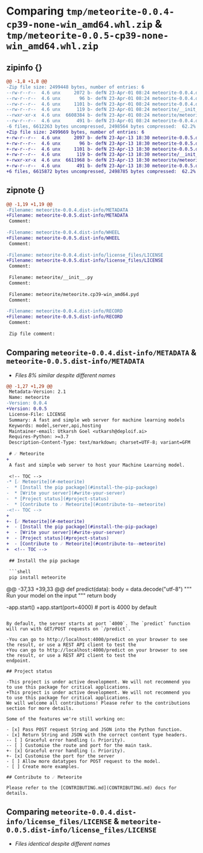 # Comparing `tmp/meteorite-0.0.4-cp39-none-win_amd64.whl.zip` & `tmp/meteorite-0.0.5-cp39-none-win_amd64.whl.zip`

## zipinfo {}

```diff
@@ -1,8 +1,8 @@
-Zip file size: 2499448 bytes, number of entries: 6
--rw-r--r--  4.6 unx     2072 b- defN 23-Apr-01 08:24 meteorite-0.0.4.dist-info/METADATA
--rw-r--r--  4.6 unx       96 b- defN 23-Apr-01 08:24 meteorite-0.0.4.dist-info/WHEEL
--rw-r--r--  4.6 unx     1101 b- defN 23-Apr-01 08:24 meteorite-0.0.4.dist-info/license_files/LICENSE
--rw-r--r--  4.6 unx      119 b- defN 23-Apr-01 08:24 meteorite/__init__.py
--rwxr-xr-x  4.6 unx  6608384 b- defN 23-Apr-01 08:24 meteorite/meteorite.cp39-win_amd64.pyd
--rw-r--r--  4.6 unx      491 b- defN 23-Apr-01 08:24 meteorite-0.0.4.dist-info/RECORD
-6 files, 6612263 bytes uncompressed, 2498564 bytes compressed:  62.2%
+Zip file size: 2499669 bytes, number of entries: 6
+-rw-r--r--  4.6 unx     2097 b- defN 23-Apr-13 18:30 meteorite-0.0.5.dist-info/METADATA
+-rw-r--r--  4.6 unx       96 b- defN 23-Apr-13 18:30 meteorite-0.0.5.dist-info/WHEEL
+-rw-r--r--  4.6 unx     1101 b- defN 23-Apr-13 18:30 meteorite-0.0.5.dist-info/license_files/LICENSE
+-rw-r--r--  4.6 unx      119 b- defN 23-Apr-13 18:30 meteorite/__init__.py
+-rwxr-xr-x  4.6 unx  6611968 b- defN 23-Apr-13 18:30 meteorite/meteorite.cp39-win_amd64.pyd
+-rw-r--r--  4.6 unx      491 b- defN 23-Apr-13 18:30 meteorite-0.0.5.dist-info/RECORD
+6 files, 6615872 bytes uncompressed, 2498785 bytes compressed:  62.2%
```

## zipnote {}

```diff
@@ -1,19 +1,19 @@
-Filename: meteorite-0.0.4.dist-info/METADATA
+Filename: meteorite-0.0.5.dist-info/METADATA
 Comment: 
 
-Filename: meteorite-0.0.4.dist-info/WHEEL
+Filename: meteorite-0.0.5.dist-info/WHEEL
 Comment: 
 
-Filename: meteorite-0.0.4.dist-info/license_files/LICENSE
+Filename: meteorite-0.0.5.dist-info/license_files/LICENSE
 Comment: 
 
 Filename: meteorite/__init__.py
 Comment: 
 
 Filename: meteorite/meteorite.cp39-win_amd64.pyd
 Comment: 
 
-Filename: meteorite-0.0.4.dist-info/RECORD
+Filename: meteorite-0.0.5.dist-info/RECORD
 Comment: 
 
 Zip file comment:
```

## Comparing `meteorite-0.0.4.dist-info/METADATA` & `meteorite-0.0.5.dist-info/METADATA`

 * *Files 8% similar despite different names*

```diff
@@ -1,27 +1,29 @@
 Metadata-Version: 2.1
 Name: meteorite
-Version: 0.0.4
+Version: 0.0.5
 License-File: LICENSE
 Summary: A fast and simple web server for machine learning models
 Keywords: model,server,api,hosting
 Maintainer-email: Utkarsh Goel <utkarsh@deploif.ai>
 Requires-Python: >=3.7
 Description-Content-Type: text/markdown; charset=UTF-8; variant=GFM
 
 # ☄️ Meteorite
+
 A fast and simple web server to host your Machine Learning model.
 
 <!-- TOC -->
-* [☄️ Meteorite](#-meteorite)
-  * [Install the pip package](#install-the-pip-package)
-  * [Write your server](#write-your-server)
-  * [Project status](#project-status)
-  * [Contribute to ☄️ Meteorite](#contribute-to--meteorite)
-<!-- TOC -->
+
+- [☄️ Meteorite](#-meteorite)
+  - [Install the pip package](#install-the-pip-package)
+  - [Write your server](#write-your-server)
+  - [Project status](#project-status)
+  - [Contribute to ☄️ Meteorite](#contribute-to--meteorite)
+  <!-- TOC -->
 
 ## Install the pip package
 
 ```shell
 pip install meteorite
 ```
 
@@ -37,33 +39,33 @@
 def predict(data):
     body = data.decode("utf-8")
     """
     Run your model on the input
     """
     return body
 
-app.start()
+app.start(port=4000) # port is 4000 by default
 ```
 
 By default, the server starts at port `4000`. The `predict` function will run with GET/POST requests on `/predict`.
 
-You can go to http://localhost:4000/predict on your browser to see the result, or use a REST API client to test the 
+You can go to http://localhost:4000/predict on your browser to see the result, or use a REST API client to test the
 endpoint.
 
 ## Project status
 
-This project is under active development. We will not recommend you to use this package for critical applications. 
+This project is under active development. We will not recommend you to use this package for critical applications.
 We will welcome all contributions! Please refer to the contributions section for more details.
 
 Some of the features we're still working on:
 
 - [x] Pass POST request String and JSON into the Python function.
 - [x] Return String and JSON with the correct content type headers.
-- [ ] Graceful error handling (⚠️ Priority).
-- [ ] Customise the route and port for the main task.
+- [x] Graceful error handling (⚠️ Priority).
+- [x] Customise the port for the server
 - [ ] Allow more datatypes for POST request to the model.
 - [ ] Create more examples.
 
 ## Contribute to ☄️ Meteorite
 
 Please refer to the [CONTRIBUTING.md](CONTRIBUTING.md) docs for details.
```

## Comparing `meteorite-0.0.4.dist-info/license_files/LICENSE` & `meteorite-0.0.5.dist-info/license_files/LICENSE`

 * *Files identical despite different names*

